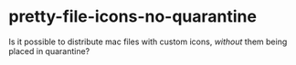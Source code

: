 # pretty-file-icons-no-quarantine
Is it possible to distribute mac files with custom icons, *without* them being placed in quarantine?
